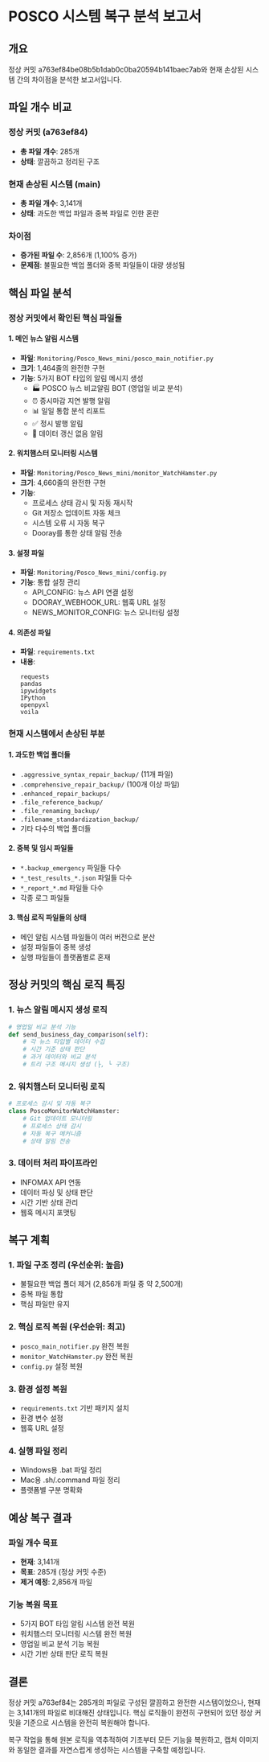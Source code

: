 # POSCO 시스템 복구 분석 보고서

## 개요
정상 커밋 a763ef84be08b5b1dab0c0ba20594b141baec7ab와 현재 손상된 시스템 간의 차이점을 분석한 보고서입니다.

## 파일 개수 비교

### 정상 커밋 (a763ef84)
- **총 파일 개수**: 285개
- **상태**: 깔끔하고 정리된 구조

### 현재 손상된 시스템 (main)
- **총 파일 개수**: 3,141개
- **상태**: 과도한 백업 파일과 중복 파일로 인한 혼란

### 차이점
- **증가된 파일 수**: 2,856개 (1,100% 증가)
- **문제점**: 불필요한 백업 폴더와 중복 파일들이 대량 생성됨

## 핵심 파일 분석

### 정상 커밋에서 확인된 핵심 파일들

#### 1. 메인 뉴스 알림 시스템
- **파일**: `Monitoring/Posco_News_mini/posco_main_notifier.py`
- **크기**: 1,464줄의 완전한 구현
- **기능**: 5가지 BOT 타입의 알림 메시지 생성
  - 🏭 POSCO 뉴스 비교알림 BOT (영업일 비교 분석)
  - ⏰ 증시마감 지연 발행 알림
  - 📊 일일 통합 분석 리포트
  - ✅ 정시 발행 알림
  - 🔔 데이터 갱신 없음 알림

#### 2. 워치햄스터 모니터링 시스템
- **파일**: `Monitoring/Posco_News_mini/monitor_WatchHamster.py`
- **크기**: 4,660줄의 완전한 구현
- **기능**: 
  - 프로세스 상태 감시 및 자동 재시작
  - Git 저장소 업데이트 자동 체크
  - 시스템 오류 시 자동 복구
  - Dooray를 통한 상태 알림 전송

#### 3. 설정 파일
- **파일**: `Monitoring/Posco_News_mini/config.py`
- **기능**: 통합 설정 관리
  - API_CONFIG: 뉴스 API 연결 설정
  - DOORAY_WEBHOOK_URL: 웹훅 URL 설정
  - NEWS_MONITOR_CONFIG: 뉴스 모니터링 설정

#### 4. 의존성 파일
- **파일**: `requirements.txt`
- **내용**: 
  ```
  requests
  pandas
  ipywidgets
  IPython
  openpyxl
  voila
  ```

### 현재 시스템에서 손상된 부분

#### 1. 과도한 백업 폴더들
- `.aggressive_syntax_repair_backup/` (11개 파일)
- `.comprehensive_repair_backup/` (100개 이상 파일)
- `.enhanced_repair_backups/`
- `.file_reference_backup/`
- `.file_renaming_backup/`
- `.filename_standardization_backup/`
- 기타 다수의 백업 폴더들

#### 2. 중복 및 임시 파일들
- `*.backup_emergency` 파일들 다수
- `*_test_results_*.json` 파일들 다수
- `*_report_*.md` 파일들 다수
- 각종 로그 파일들

#### 3. 핵심 로직 파일들의 상태
- 메인 알림 시스템 파일들이 여러 버전으로 분산
- 설정 파일들이 중복 생성
- 실행 파일들이 플랫폼별로 혼재

## 정상 커밋의 핵심 로직 특징

### 1. 뉴스 알림 메시지 생성 로직
```python
# 영업일 비교 분석 기능
def send_business_day_comparison(self):
    # 각 뉴스 타입별 데이터 수집
    # 시간 기준 상태 판단
    # 과거 데이터와 비교 분석
    # 트리 구조 메시지 생성 (├, └ 구조)
```

### 2. 워치햄스터 모니터링 로직
```python
# 프로세스 감시 및 자동 복구
class PoscoMonitorWatchHamster:
    # Git 업데이트 모니터링
    # 프로세스 상태 감시
    # 자동 복구 메커니즘
    # 상태 알림 전송
```

### 3. 데이터 처리 파이프라인
- INFOMAX API 연동
- 데이터 파싱 및 상태 판단
- 시간 기반 상태 관리
- 웹훅 메시지 포맷팅

## 복구 계획

### 1. 파일 구조 정리 (우선순위: 높음)
- 불필요한 백업 폴더 제거 (2,856개 파일 중 약 2,500개)
- 중복 파일 통합
- 핵심 파일만 유지

### 2. 핵심 로직 복원 (우선순위: 최고)
- `posco_main_notifier.py` 완전 복원
- `monitor_WatchHamster.py` 완전 복원
- `config.py` 설정 복원

### 3. 환경 설정 복원
- `requirements.txt` 기반 패키지 설치
- 환경 변수 설정
- 웹훅 URL 설정

### 4. 실행 파일 정리
- Windows용 .bat 파일 정리
- Mac용 .sh/.command 파일 정리
- 플랫폼별 구분 명확화

## 예상 복구 결과

### 파일 개수 목표
- **현재**: 3,141개
- **목표**: 285개 (정상 커밋 수준)
- **제거 예정**: 2,856개 파일

### 기능 복원 목표
- 5가지 BOT 타입 알림 시스템 완전 복원
- 워치햄스터 모니터링 시스템 완전 복원
- 영업일 비교 분석 기능 복원
- 시간 기반 상태 판단 로직 복원

## 결론

정상 커밋 a763ef84는 285개의 파일로 구성된 깔끔하고 완전한 시스템이었으나, 현재는 3,141개의 파일로 비대해진 상태입니다. 핵심 로직들이 완전히 구현되어 있던 정상 커밋을 기준으로 시스템을 완전히 복원해야 합니다.

복구 작업을 통해 원본 로직을 역추적하여 기초부터 모든 기능을 복원하고, 캡처 이미지와 동일한 결과를 자연스럽게 생성하는 시스템을 구축할 예정입니다.